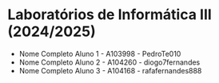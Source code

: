 # Laboratórios de Informática III (2024/2025)

* Nome Completo Aluno 1 - A103998 - PedroTe010
* Nome Completo Aluno 2 - A104260 - diogo7fernandes
* Nome Completo Aluno 3 - A104168 - rafafernandes888